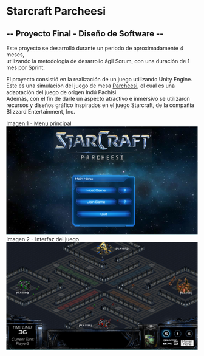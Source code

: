 # Starcraft Parcheesi
## -- Proyecto Final - Diseño de Software --  

Este proyecto se desarrolló durante un periodo de aproximadamente 4 meses,  
utilizando la metodología de desarrollo ágil Scrum, con una duración de 1 mes por Sprint.

El proyecto consistió en la realización de un juego utilizando Unity Engine.  
Este es una simulación del juego de mesa [Parcheesi](https://es.wikipedia.org/wiki/Parcheesi), el cual es una adaptación del juego de origen Indú Pachisi.  
Además, con el fin de darle un aspecto atractivo e inmersivo se utilizaron recursos y diseños gráfico inspirados en el juego
Starcraft, de la compañía Blizzard Entertainment, Inc.  

Imagen 1 - Menu principal
![Alt text](/ScreenShot/menu.PNG?raw=true "Menu Principal") 
Imagen 2 - Interfaz del juego
![Alt text](/ScreenShot/in.PNG?raw=true "Ingame UI")
